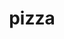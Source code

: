 ---
layout: smileys&emotion
title: pizza
emoji: pizza
permalink: 🍕.html
image: assets/img/3moji/pizza.png
---